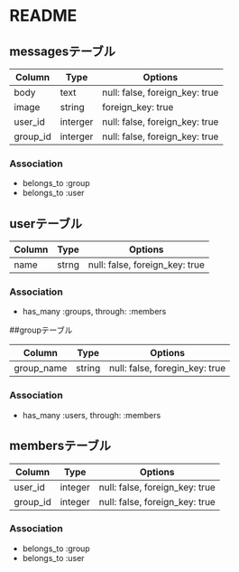 # README
## messagesテーブル

|Column|Type|Options|
|------|----|-------|
|body|text|null: false, foreign_key: true|
|image|string|foreign_key: true|
|user_id|interger|null: false, foreign_key: true|
|group_id|interger|null: false, foreign_key: true|

### Association
- belongs_to :group
- belongs_to :user

## userテーブル

|Column|Type|Options|
|------|----|-------|
|name|strng|null: false, foreign_key: true|

### Association

- has_many :groups, through: :members



##groupテーブル

|Column|Type|Options|
|------|----|-------|
|group_name|string|null: false, foregin_key: true|

### Association
- has_many :users, through: :members

## membersテーブル

|Column|Type|Options|
|------|----|-------|
|user_id|integer|null: false, foreign_key: true|
|group_id|integer|null: false, foreign_key: true|

### Association
- belongs_to :group
- belongs_to :user



